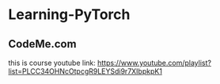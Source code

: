 # Learning-PyTorch

## CodeMe.com
this is course youtube link:
https://www.youtube.com/playlist?list=PLCC34OHNcOtpcgR9LEYSdi9r7XIbpkpK1
